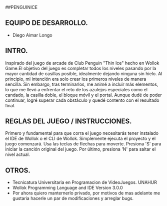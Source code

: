 ##PENGUINICE


## EQUIPO DE DESARROLLO.

- Diego Aimar Longo

## INTRO.

  Inspirado del juego de arcade de Club Penguin "Thin Ice" hecho en Wollok Game.El objetivo del juego es completar todos los niveles pasando por la mayor cantidad de casillas posible, idealmente dejando ninguna sin hielo.
  Al principio, mi intención era solo crear los primeros niveles de manera sencilla. Sin embargo, tras terminarlos, me animé a incluir más elementos, lo que me llevó a enfrentar el reto de los azulejos especiales como el candado, la casilla doble, el bloque móvil y el portal. Aunque dudé de poder continuar, logré superar cada obstáculo y quedé contento con el resultado final.
  
## REGLAS DEL JUEGO / INSTRUCCIONES.

Primero y fundamental para que corra el juego necesitarás tener instalado el IDE de Wollok o el CLI de Wollok. Simplemente ejecuta el proyecto y el juego comenzará. Usa las teclas de flechas para moverte. Presiona 'S' para iniciar la canción original del juego. Por último, presiona 'N' para saltar el nivel actual.


## OTROS.

- Tecnicatura Universitaria en Programacion de VideoJuegos. UNAHUR
- Wollok Programming Language and IDE Version 3.0.0
- Por ahora quiero manternerlo privado, por motivos de mas adelante me gustaria hacerle un par de modificaciones y arreglar bugs.
